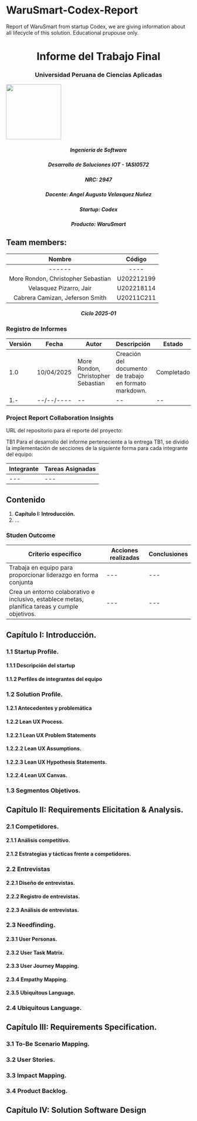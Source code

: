 # WaruSmart-Codex-Report
Report of WaruSmart from startup Codex, we are giving information about all lifecycle of this solution. Educational prupouse only.

<h1 style="text-align: center;"> Informe del Trabajo Final </h1>
<h3 style="text-align: center;"> Universidad Peruana de Ciencias Aplicadas </h3>

<tr>
  <div align='left'>
    <img src="https://upload.wikimedia.org/wikipedia/commons/f/fc/UPC_logo_transparente.png"width="150" height="150">
    </div>
</tr>

<h5 style="text-align: center"> Ingeniería de Software </h5>

<h5 style="text-align: center"> Desarrollo de Soluciones IOT - 1ASI0572 </h5>

<h5 style="text-align: center"> NRC: 2947 </h5>

<h5 style="text-align: center"> Docente: Angel Augusto Velasquez Nuñez </h5>

<h5 style="text-align: center"> Startup: Codex </h5>

<h5 style="text-align: center"> Producto: WaruSmart </h5>

## Team members:
| Nombre |Código|
|:-------:|:----------:|
|------|----|
|More Rondon, Christopher Sebastian|U202212199|
|Velasquez Pizarro, Jair|U202218114|
|Cabrera Camizan, Jeferson Smith|U20211C211|

<h5 style="text-align: center"> Ciclo 2025-01 </h5>

### Registro de Informes

| Versión   | Fecha       | Autor      | Descripción                                                                                      | Estado    |
|-----------|-------------|------------|--------------------------------------------------------------------------------------------------|-----------|
| 1.0       |  10/04/2025| More Rondon, Christopher Sebastian | Creación del documento de trabajo en formato markdown. | Completado  |
| 1.-       |  --/--/----| -- | -- | --  |


### Project Report Collaboration Insights

URL del repositorio para el reporte del proyecto: 

TB1
Para el desarrollo del informe perteneciente a la entrega TB1, se dividió la implementación de secciones de la siguiente forma
para cada integrante del equipo:

| Integrante | Tareas Asignadas |
| --- | --- |
|---|---|

## Contenido

1. **Capítulo I: Introducción.**
2. ...

### Studen Outcome

| **Criterio específico** | **Acciones realizadas** | **Conclusiones** |
| --- | --- | --- |
| Trabaja en equipo para proporcionar liderazgo en forma conjunta | --- | --- |
| Crea un entorno colaborativo e inclusivo, establece metas, planifica tareas y cumple objetivos. |---|---|

## Capítulo I: Introducción.

### 1.1 **Startup Profile.**
####     1.1.1   Descripción del startup
####     1.1.2   Perfiles de integrantes del equipo
### 1.2 **Solution Profile.**
####     1.2.1   Antecedentes y problemática
####     1.2.2   Lean UX Process.
####     1.2.2.1 Lean UX Problem Statements
####     1.2.2.2 Lean UX Assumptions.
####     1.2.2.3 Lean UX Hypothesis Statements.
####     1.2.2.4 Lean UX Canvas.
### 1.3 **Segmentos Objetivos.**


## Capítulo II: Requirements Elicitation & Analysis.
### 2.1 **Competidores.**
####     2.1.1   Análisis competitivo.
####     2.1.2   Estrategias y tácticas frente a competidores.
### 2.2 **Entrevistas**
####     2.2.1   Diseño de entrevistas.
####     2.2.2   Registro de entrevistas.
####     2.2.3   Análisis de entrevistas.
### 2.3 **Needfinding.**
####     2.3.1   User Personas.
####     2.3.2   User Task Matrix.
####     2.3.3   User Journey Mapping.
####     2.3.4   Empathy Mapping.
####     2.3.5   Ubiquitous Language.
### 2.4 **Ubiquitous Language.**


## Capítulo III: Requirements Specification.
### 3.1 **To-Be Scenario Mapping.**
### 3.2 **User Stories.**
### 3.3 **Impact Mapping.**
### 3.4 **Product Backlog.**


## Capítulo IV: Solution Software Design
